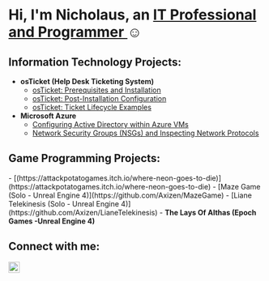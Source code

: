 <h1>Hi, I'm Nicholaus, an <a href="linkedin.com/in/pricenicholaus">IT Professional and Programmer </a>☺</h1>

<h2> Information Technology Projects:</h2>

- <b>osTicket (Help Desk Ticketing System)</b>
  - [osTicket: Prerequisites and Installation](https://github.com/joshmadakoredmonds/osticket-prereqs)
  - [osTicket: Post-Installation Configuration](https://github.com/joshmadakoredmonds/post-install-config)
  - [osTicket: Ticket Lifecycle Examples](https://github.com/joshmadakoredmonds/ticket-lifecycle)
- <b>Microsoft Azure</b>
  - [Configuring Active Directory within Azure VMs](https://github.com/joshmadakoredmonds/configure-ad)
  - [Network Security Groups (NSGs) and Inspecting Network Protocols](https://github.com/joshmadakoredmonds/azure-network-protocols)

<h2> Game Programming Projects:</h2>
- [(https://attackpotatogames.itch.io/where-neon-goes-to-die)](https://attackpotatogames.itch.io/where-neon-goes-to-die)
- [Maze Game (Solo - Unreal Engine 4)](https://github.com/Axizen/MazeGame)
- [Liane Telekinesis (Solo - Unreal Engine 4)](https://github.com/Axizen/LianeTelekinesis)
- <b>The Lays Of Althas (Epoch Games -Unreal Engine 4)</b> 


<h2>Connect with me:</h2>

[<img align="left" alt="Nick | LinkedIn" width="22px" src="https://cdn.jsdelivr.net/npm/simple-icons@v3/icons/linkedin.svg" />][linkedin]


[linkedin]: https://linkedin.com/in/pricenicholaus
